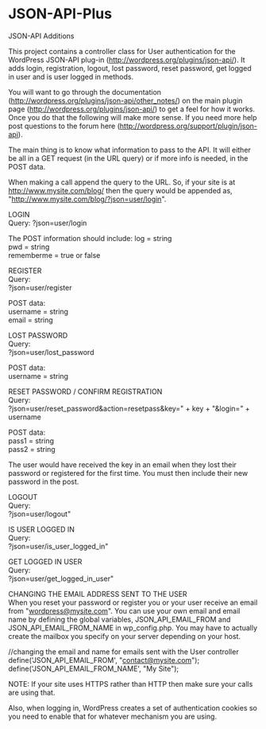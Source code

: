 JSON-API-Plus
=============

JSON-API Additions

This project contains a controller class for User authentication for the WordPress JSON-API plug-in (http://wordpress.org/plugins/json-api/). It adds login, registration, logout, lost password, reset password, get logged in user and is user logged in methods. 

You will want to go through the documentation (http://wordpress.org/plugins/json-api/other_notes/) on the main plugin page (http://wordpress.org/plugins/json-api/) to get a feel for how it works. Once you do that the following will make more sense. If you need more help post questions to the forum here (http://wordpress.org/support/plugin/json-api).

The main thing is to know what information to pass to the API. It will either be all in a GET request (in the URL query) or if more info is needed, in the POST data.

When making a call append the query to the URL. So, if your site is at http://www.mysite.com/blog/ then the query would be appended as, "http://www.mysite.com/blog/?json=user/login".

LOGIN  
Query:
?json=user/login

The POST information should include:
log = string  
pwd = string  
rememberme = true or false  

REGISTER  
Query:  
?json=user/register  

POST data:  
username = string  
email = string  

LOST PASSWORD  
Query:  
?json=user/lost_password  

POST data:  
username = string  

RESET PASSWORD / CONFIRM REGISTRATION  
Query:  
?json=user/reset_password&action=resetpass&key=" + key + "&login=" + username  

POST data:  
pass1 = string  
pass2 = string  

The user would have received the key in an email when they lost their password or registered for the first time. You must then include their new password in the post.  

LOGOUT  
Query:  
?json=user/logout"  

IS USER LOGGED IN  
Query:  
?json=user/is_user_logged_in"  

GET LOGGED IN USER  
Query:  
?json=user/get_logged_in_user"  

CHANGING THE EMAIL ADDRESS SENT TO THE USER  
When you reset your password or register you or your user receive an email from "wordpress@mysite.com". You can use your own email and email name by defining the global variables, JSON_API_EMAIL_FROM and JSON_API_EMAIL_FROM_NAME in wp_config.php. You may have to actually create the mailbox you specify on your server depending on your host.  

//changing the email and name for emails sent with the User controller
define('JSON_API_EMAIL_FROM', "contact@mysite.com");
define('JSON_API_EMAIL_FROM_NAME', "My Site");


NOTE: If your site uses HTTPS rather than HTTP then make sure your calls are using that.   

Also, when logging in, WordPress creates a set of authentication cookies so you need to enable that for whatever mechanism you are using. 
